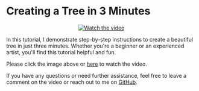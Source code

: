 # Creating a Tree in 3 Minutes

<div style="text-align:center;">
  <a href="https://youtu.be/lnD97-SBR0k">
    <img src="https://img.youtube.com/vi/lnD97-SBR0k/0.jpg" alt="Watch the video" />
  </a>
</div>

In this tutorial, I demonstrate step-by-step instructions to create a beautiful tree in just three minutes. Whether you're a beginner or an experienced artist, you'll find this tutorial helpful and fun.

Please click the image above or [here](https://youtu.be/lnD97-SBR0k) to watch the video.

If you have any questions or need further assistance, feel free to leave a comment on the video or reach out to me on [GitHub](https://github.com/your-username).
